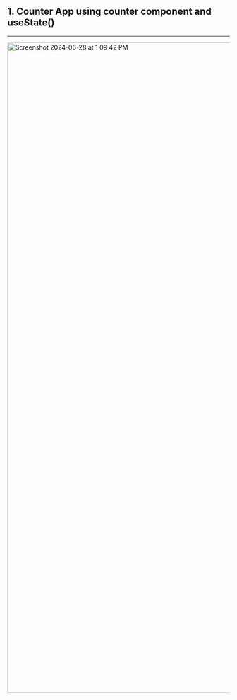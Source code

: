 ## 1. Counter App using counter component and useState() 
---
<img width="1470" alt="Screenshot 2024-06-28 at 1 09 42 PM" src="https://github.com/arcane77/react-apps/assets/96630482/65533970-7bff-46a3-9840-38ff31f1ec67">

